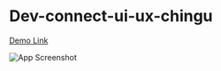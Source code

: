 # Dev-connect-ui-ux-chingu

[Demo Link](https://l.facebook.com/l.php?u=https%3A%2F%2Fwww.figma.com%2Fdesign%2FCdEOELOu36g93eQmJBsKJg%2FRecreate---Upwork---DevConnect-(Copy)%3Fnode-id%3D0-1%26t%3DjgV02T3C9WCd5I2D-1%26fbclid%3DIwZXh0bgNhZW0CMTAAAR2o20AnLL1jELOLj8JwUJ6MFr2pvTFtE-jVds23MAAi8eeazjcsmbopSo8_aem_AeZAb2bvwxW5NOPWGOQ6h4px8EwWetlhZ38Exuxslh1SHdkAhZ_9J610O1KFt7IRLebsQK5IixT9ZalLhQAtqdff&h=AT2S80it83p3md1N2sios7sRhaTJyMaem9ppfgU_iCou7f7SOO03M_xmLMkH40yMb51WoDKS9ibtuzH23Ge0mixr4nx-Tc7EbpkiX2E9NMgMa9ksJeOoVGG2Oc6_VZwsofgXUw)

![App Screenshot](https://scontent.fmnl33-5.fna.fbcdn.net/v/t1.15752-9/441923988_1143787760183114_556777701595152497_n.png?_nc_cat=105&ccb=1-7&_nc_sid=5f2048&_nc_eui2=AeGWSr9Gft2-Zdl4WTA_NqcX1RxcstOJ13zVHFyy04nXfNekrGuyGPxQmUmqBQBSX10rQxjkbB8qZh-JLk7oQJfz&_nc_ohc=nMJXBeODPS8Q7kNvgE4xLJs&_nc_ht=scontent.fmnl33-5.fna&oh=03_Q7cD1QHn35T8WUmG4Ooi7A8NnqXVB9TTY8M6Ywk-1551_huE8g&oe=6686B6CB)

